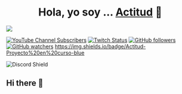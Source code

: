 <div align="center">
<h1 align="center">Hola, yo soy ... <a href="https://actitud.eu">Actitud</a> 👋</h1>
</div>
<img src="https://i.imgur.com/93qCIsb.png">

[![YouTube Channel Subscribers](https://img.shields.io/youtube/channel/subscribers/UCIjEgHA1vatSR2K4rfcdNRg?style=social)](https://youtube.com/aristidevs?sub_confirmation=1)
[![Twitch Status](https://img.shields.io/twitch/status/aristidevs?style=social)](https://www.twitch.tv/aristidevs)
[![GitHub followers](https://img.shields.io/github/followers/jujon?style=social)](https://github.com/jujon)
[![GitHub watchers](https://img.shields.io/github/watchers/jujon/bbdd?style=social)]([https://github.com/jujon])
https://img.shields.io/badge/Actitud-Proyecto%20en%20curso-blue

![Discord Shield](https://discordapp.com/api/guilds/807719549075980308/widget.png?style=shield)
## Hi there 👋

<!--
**jujon/jujon** is a ✨ _special_ ✨ repository because its `README.md` (this file) appears on your GitHub profile.

Here are some ideas to get you started:

- 🔭 I’m currently working on ...
- 🌱 I’m currently learning ...
- 👯 I’m looking to collaborate on ...
- 🤔 I’m looking for help with ...
- 💬 Ask me about ...
- 📫 How to reach me: ...
- 😄 Pronouns: ...
- ⚡ Fun fact: ...
-->
